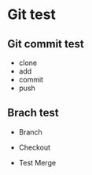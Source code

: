 # Git test

## Git commit test

- clone
- add
- commit
- push

## Brach test

- Branch
- Checkout

- Test Merge